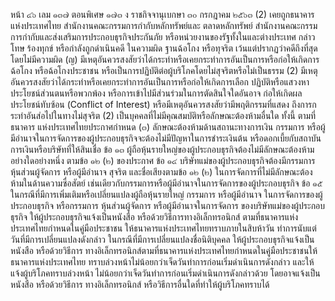 หน้า ๔๖
เลม ๑๓๗ ตอนพิเศษ ๑๗๓ ง ราชกิจจานุเบกษา
๓๐ กรกฎาคม ๒๕๖๓
(2) เคยถูกธนาคารแห่งประเทศไทย สำนักงานคณะกรรมการกำกับหลักทรัพย์และ
ตลาดหลักทรัพย์ สำนักงานคณะกรรมการกํากับและส่งเสริมการประกอบธุรกิจประกันภัย
หรือหน่วยงานของรัฐทั้งในและต่างประเทศ กล่าวโทษ ร้องทุกข์ หรือกำลังถูกดำเนินคดี ในความผิด
ฐานฉ้อโกง หรือทุจริต เว้นแต่ปรากฏว่าคดีถึงที่สุดโดยไม่มีความผิด
(ญ) มีเหตุอันควรสงสัยว่าได้กระทําหรือเคยกระทําการอันเป็นการหรือก่อให้เกิดการฉ้อโกง
หรือฉ้อโกงประชาชน หรือเป็นการปฏิบัติต่อผู้บริโภคโดยไม่สุจริตหรือไม่เป็นธรรม
(2) มีเหตุอันควรสงสัยว่าได้กระทําหรือเคยกระทําการอันเป็นการหรือก่อให้เกิดการเลือก
ปฏิบัติหรือแสวงหาประโยชน์ส่วนตนหรือพวกพ้อง หรือการเข้าไปมีส่วนร่วมในการตัดสินใจใดอันอาจ
ก่อให้เกิดผลประโยชน์ทับซ้อน (Conflict of Interest) หรือมีเหตุอันควรสงสัยว่ามีพฤติกรรมที่แสดง
ถึงการกระทําอันส่อไปในทางไม่สุจริต
(2) เป็นบุคคลที่ไม่มีคุณสมบัติหรือลักษณะต้องห้ามอื่นใด ทั้งนี้ ตามที่ธนาคาร
แห่งประเทศไทยประกาศกำหนด
(๓) ลักษณะต้องห้ามด้านสถานะทางการเงิน
กรรมการ หรือผู้มีอำนาจในการจัดการของผู้ประกอบธุรกิจจะต้องไม่มีปัญหาในการชำระเงินต้น
หรือดอกเบี้ยกับสถาบันการเงินหรือบริษัทที่ให้สินเชื่อ
ข้อ ๑๓ ผู้ถือหุ้นรายใหญ่ของผู้ประกอบธุรกิจต้องไม่มีลักษณะต้องห้ามอย่างใดอย่างหนึ่ง
ตามข้อ ๑๒ (๒) ของประกาศ
ข้อ ๑๔ บริษัทแม่ของผู้ประกอบธุรกิจต้องมีกรรมการ
หุ้นส่วนผู้จัดการ หรือผู้มีอำนาจ
สุจริต และชื่อเสียงตามข้อ ๑๒ (๒)
ในการจัดการที่ไม่มีลักษณะต้องห้ามในด้านความซื่อสัตย์
เช่นเดียวกับกรรมการหรือผู้มีอำนาจในการจัดการของผู้ประกอบธุรกิจ
ข้อ ๑๕ ในกรณีที่มีการเพิ่มเติมหรือเปลี่ยนแปลงผู้ถือหุ้นรายใหญ่ กรรมการ หรือผู้มีอำนาจ
ในการจัดการของผู้ประกอบธุรกิจ หรือกรรมการ หุ้นส่วนผู้จัดการ หรือผู้มีอำนาจในการจัดการ
ของบริษัทแม่ของผู้ประกอบธุรกิจ ให้ผู้ประกอบธุรกิจแจ้งเป็นหนังสือ หรือด้วยวิธีการทางอิเล็กทรอนิกส์
ตามที่ธนาคารแห่งประเทศไทยกำหนดในคู่มือประชาชน ให้ธนาคารแห่งประเทศไทยทราบภายในสิบห้าวัน
ทําการนับแต่วันที่มีการเปลี่ยนแปลงดังกล่าว
ในกรณีที่มีการเปลี่ยนแปลงชื่อนิติบุคคล ให้ผู้ประกอบธุรกิจแจ้งเป็นหนังสือ หรือด้วยวิธีการ
ทางอิเล็กทรอนิกส์ตามที่ธนาคารแห่งประเทศไทยกำหนดในคู่มือประชาชนให้ธนาคารแห่งประเทศไทย
ทราบล่วงหน้าไม่น้อยกว่าเจ็ดวันทำการก่อนเริ่มดำเนินการดังกล่าว และให้แจ้งผู้บริโภคทราบล่วงหน้า
ไม่น้อยกว่าเจ็ดวันทําการก่อนเริ่มดำเนินการดังกล่าวด้วย โดยอาจแจ้งเป็นหนังสือ หรือด้วยวิธีการ
ทางอิเล็กทรอนิกส์ หรือวิธีการอื่นใดที่ทำให้ผู้บริโภคทราบได้
